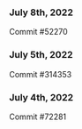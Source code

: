 ### July 8th, 2022

Commit #52270

### July 5th, 2022

Commit #314353


### July 4th, 2022

Commit #72281
